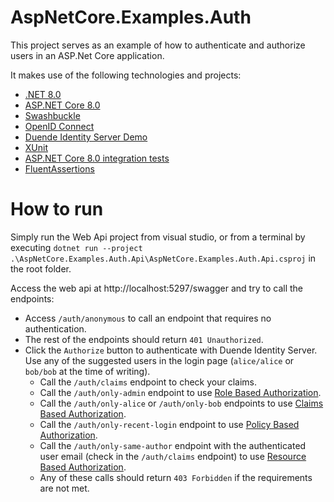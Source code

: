 # AspNetCore.Examples.Auth

This project serves as an example of how to authenticate and authorize users in an ASP.Net Core application.

It makes use of the following technologies and projects:

- [.NET 8.0](https://dotnet.microsoft.com/download/dotnet/8.0)
- [ASP.NET Core 8.0](https://learn.microsoft.com/aspnet/core/?view=aspnetcore-8.0)
- [Swashbuckle](https://learn.microsoft.com/aspnet/core/tutorials/getting-started-with-swashbuckle?view=aspnetcore-8.0)
- [OpenID Connect](https://openid.net/developers/how-connect-works/)
- [Duende Identity Server Demo](https://demo.duendesoftware.com/)
- [XUnit](https://xunit.net/)
- [ASP.NET Core 8.0 integration tests](https://learn.microsoft.com/aspnet/core/test/integration-tests?view=aspnetcore-8.0)
- [FluentAssertions](https://fluentassertions.com/)

# How to run
Simply run the Web Api project from visual studio, or from a terminal by executing `dotnet run --project .\AspNetCore.Examples.Auth.Api\AspNetCore.Examples.Auth.Api.csproj` in the root folder.

Access the web api at http://localhost:5297/swagger and try to call the endpoints:

- Access `/auth/anonymous` to call an endpoint that requires no authentication.
- The rest of the endpoints should return `401 Unauthorized`.
- Click the `Authorize` button to authenticate with Duende Identity Server. Use any of the suggested users in the login page (`alice/alice` or `bob/bob` at the time of writing).
    - Call the `/auth/claims` endpoint to check your claims.
    - Call the `/auth/only-admin` endpoint to use [Role Based Authorization](https://learn.microsoft.com/en-us/aspnet/core/security/authorization/roles?view=aspnetcore-7.0).
    - Call the `/auth/only-alice` or `/auth/only-bob` endpoints to use [Claims Based Authorization](https://learn.microsoft.com/en-us/aspnet/core/security/authorization/claims?view=aspnetcore-7.0).
    - Call the `/auth/only-recent-login` endpoint to use [Policy Based Authorization](https://learn.microsoft.com/en-us/aspnet/core/security/authorization/policies?view=aspnetcore-7.0).
    - Call the `/auth/only-same-author` endpoint with the authenticated user email (check in the `/auth/claims` endpoint) to use [Resource Based Authorization](https://learn.microsoft.com/en-us/aspnet/core/security/authorization/resourcebased?view=aspnetcore-7.0).
    - Any of these calls should return `403 Forbidden` if the requirements are not met.
